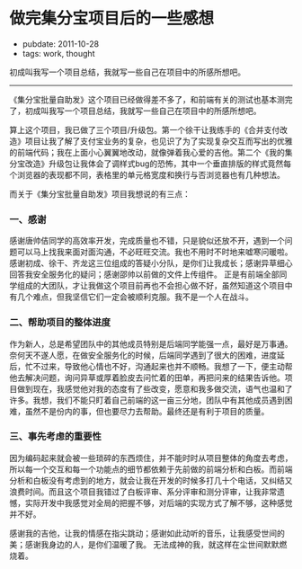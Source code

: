 # 做完集分宝项目后的一些感想

- pubdate: 2011-10-28
- tags: work, thought

初成叫我写一个项目总结，我就写一些自己在项目中的所感所想吧。

-------

《集分宝批量自助发》这个项目已经做得差不多了，和前端有关的测试也基本测完了，初成叫我写一个项目总结，我就写一些自己在项目中的所感所想吧。

算上这个项目，我已做了三个项目/升级包。第一个徐干让我练手的《合并支付改造》项目让我了解了支付宝业务的复杂，也见识了为了实现复杂交互而写出的优雅的前端代码；我在上面小心翼翼地改动，就像弹着我心爱的吉他。第二个《我的集分宝改造》升级包让我体会了调样式bug的恐怖，其中一个垂直排版的样式竟然每个浏览器的表现都不同，表格里的单元格宽度和换行与否浏览器也有几种想法。

而关于《集分宝批量自助发》项目我想说的有三点：

### 一、感谢

感谢唐帅佶同学的高效率开发，完成质量也不错，只是貌似还放不开，遇到一个问题可以马上找我来面对面沟通，不必旺旺交流。我也不用时不时地来嘘寒问暖啦。
感谢初成、徐干、齐龙这三位组成的答疑小分队，是你们让我成长；感谢异草细心回答我安全服务化的疑问；感谢邵帅以前做的文件上传组件。
正是有前端全部同学组成的大团队，才让我做这个项目前再也不会担心做不好，虽然知道这个项目中有几个难点，但我坚信它们一定会被顺利克服。我不是一个人在战斗。

### 二、帮助项目的整体进度

作为新人，总是希望团队中的其他成员特别是后端同学能强一点，最好是万事通。奈何天不遂人愿，在做安全服务化的时候，后端同学遇到了很大的困难，进度延后，忙不过来，导致他心情也不好，沟通起来也并不顺畅。我想了一下，便主动帮他去解决问题，询问异草或厚着脸皮去问忙着的田单，再把问来的结果告诉他。项目做到现在，我感觉他对我的态度有了些改变，愿意和我多做交流，语气也温和了许多。我想，我们不能只盯着自己前端的这一亩三分地，团队中有其他成员遇到困难，虽然不是份内的事，但也要尽力去帮助。最终还是有利于项目的质量。

### 三、事先考虑的重要性

因为编码起来就会被一些琐碎的东西烦住，并不能时时从项目整体的角度去考虑，所以每一个交互和每一个功能点的细节都依赖于先前做的前端分析和白板。而前端分析和白板没有考虑到的地方，就会让我在开发的时候多打几十个电话，又纠结又浪费时间。而且这个项目我错过了白板评审、系分评审和测分评审，让我非常遗憾，实际开发中我感觉对全局的把握不够，对后端的实现方式了解不够，这种感觉并不好。

感谢我的吉他，让我的情感在指尖跳动；感谢如此动听的音乐，让我感受世间的美；感谢我身边的人，是你们温暖了我。
无法成神的我，就这样在尘世间默默燃烧着。
